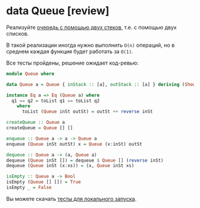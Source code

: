 # data Queue [review]

Реализуйте [очередь с помощью двух стеков](https://neerc.ifmo.ru/wiki/index.php?title=%D0%9E%D1%87%D0%B5%D1%80%D0%B5%D0%B4%D1%8C#.D0.A0.D0.B5.D0.B0.D0.BB.D0.B8.D0.B7.D0.B0.D1.86.D0.B8.D1.8F_.D0.BD.D0.B0_.D0.B4.D0.B2.D1.83.D1.85_.D1.81.D1.82.D0.B5.D0.BA.D0.B0.D1.85), т.е. с помощью двух списков.

В такой реализации иногда нужно выполнить `O(n)` операций, но в среднем каждая функция будет работать за `O(1)`.


Все тесты пройдены, решение ожидает код-ревью:
```hs
module Queue where

data Queue a = Queue { inStack :: [a], outStack :: [a] } deriving (Show)

instance Eq a => Eq (Queue a) where
  q1 == q2 = toList q1 == toList q2
    where
      toList (Queue inSt outSt) = outSt ++ reverse inSt

createQueue :: Queue a
createQueue = Queue [] []

enqueue :: Queue a -> a -> Queue a
enqueue (Queue inSt outSt) x = Queue (x:inSt) outSt

dequeue :: Queue a -> (a, Queue a)
dequeue (Queue inSt []) = dequeue $ Queue [] (reverse inSt)
dequeue (Queue inSt (x:xs)) = (x, Queue inSt xs)

isEmpty :: Queue a -> Bool
isEmpty (Queue [] []) = True
isEmpty _ = False
```

Вы можете скачать [тесты для локального запуска](Queue.zip).
